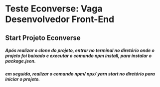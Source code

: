 # Teste Econverse: Vaga Desenvolvedor Front-End


## Start Projeto Econverse

##### Após realizar o clone do projeto, entrar no terminal no diretório onde o projeto foi baixado e executar o comando npm install, para instalar o package.json.
##### em seguida, realizar o comando npm/ npx/ yarn start no diretório para iniciar o projeto.
